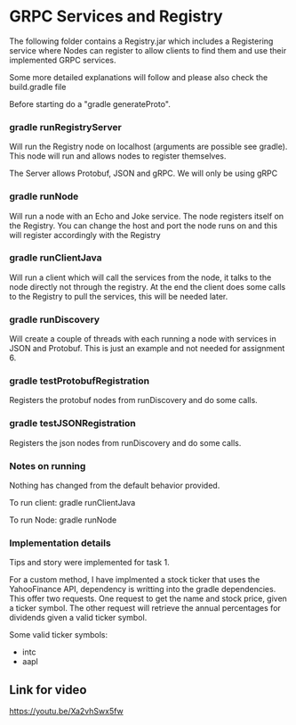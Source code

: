 # GRPC Services and Registry

The following folder contains a Registry.jar which includes a Registering service where Nodes can register to allow clients to find them and use their implemented GRPC services. 

Some more detailed explanations will follow and please also check the build.gradle file

Before starting do a "gradle generateProto".

### gradle runRegistryServer
Will run the Registry node on localhost (arguments are possible see gradle). This node will run and allows nodes to register themselves. 

The Server allows Protobuf, JSON and gRPC. We will only be using gRPC

### gradle runNode
Will run a node with an Echo and Joke service. The node registers itself on the Registry. You can change the host and port the node runs on and this will register accordingly with the Registry

### gradle runClientJava
Will run a client which will call the services from the node, it talks to the node directly not through the registry. At the end the client does some calls to the Registry to pull the services, this will be needed later.

### gradle runDiscovery
Will create a couple of threads with each running a node with services in JSON and Protobuf. This is just an example and not needed for assignment 6. 

### gradle testProtobufRegistration
Registers the protobuf nodes from runDiscovery and do some calls. 

### gradle testJSONRegistration
Registers the json nodes from runDiscovery and do some calls. 


### Notes on running

Nothing has changed from the default behavior provided.

To run client:
gradle runClientJava

To run Node:
gradle runNode

### Implementation details

Tips and story were implemented for task 1.

For a custom method, I have implmented a stock ticker that uses the YahooFinance API, dependency is writting into the gradle dependencies. This offer two requests. One request to get the name and stock price, given a ticker symbol. The other request will retrieve the annual percentages for dividends given a valid ticker symbol.

Some valid ticker symbols:
- intc
- aapl

## Link for video
https://youtu.be/Xa2vhSwx5fw
